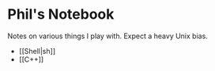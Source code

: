 # Phil's Notebook
Notes on various things I play with. Expect a heavy Unix bias.

- [[Shell|sh]]
- [[C++]]